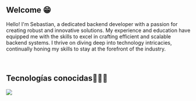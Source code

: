<h2>Welcome 😁</h2>
<!--Intro start-->

<p align="left">
Hello! I'm Sebastian, a dedicated backend developer with a passion for creating robust and innovative solutions. My experience and education have equipped me with the skills to excel in crafting efficient and scalable backend
systems. I thrive on diving deep into technology intricacies, continually honing my skills to stay at the forefront of
the industry.
<!--Intro end-->
  </p>
<br>

<h2 >Tecnologías conocidas👨🏻‍💻</h2>
<!--tech stack icons-->
<p align="left">
  <a href="https://skillicons.dev">
    <img src="https://skillicons.dev/icons?i=py,django,mysql,css,html,heroku,bash,ruby,java,docker,git" />
  </a>
</p>
<br>
<!-------------------------->

